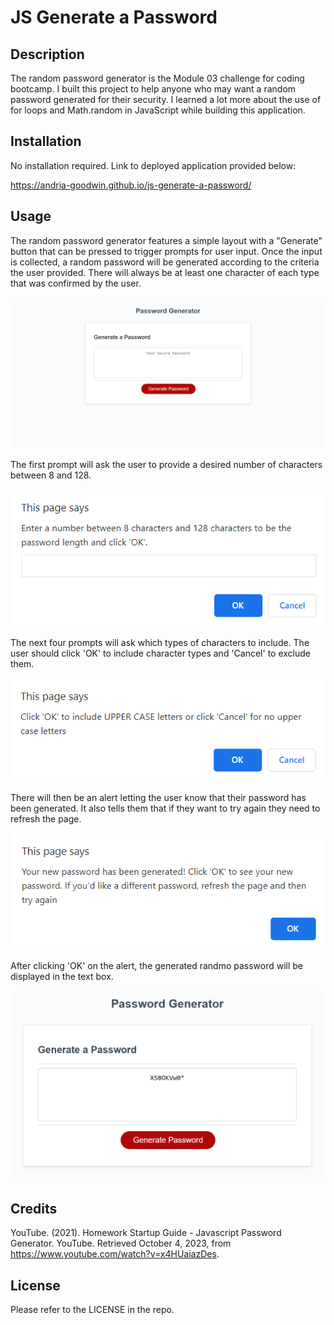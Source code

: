 # JS Generate a Password

## Description

The random password generator is the Module 03 challenge for coding bootcamp. I built this project to help anyone who may want a random password generated for their security. I learned a lot more about the use of for loops and Math.random in JavaScript while building this application.

## Installation

No installation required. Link to deployed application provided below:

https://andria-goodwin.github.io/js-generate-a-password/

## Usage

The random password generator features a simple layout with a "Generate" button that can be pressed to trigger prompts for user input. Once the input is collected, a random password will be generated according to the criteria the user provided. There will always be at least one character of each type that was confirmed by the user.

![Password Generator](assets/pw-generator.png)

The first prompt will ask the user to provide a desired number of characters between 8 and 128.

![Desired password length prompt](assets/prompt1.png)

The next four prompts will ask which types of characters to include. The user should click 'OK' to include character types and 'Cancel' to exclude them.

![Character type prompts](assets/prompts.png)

There will then be an alert letting the user know that their password has been generated. It also tells them that if they want to try again they need to refresh the page.

![Password generated alert](assets/alert.png)

After clicking 'OK' on the alert, the generated randmo password will be displayed in the text box.

![Generated password being displayed](assets/pw-generated.png)


## Credits

YouTube. (2021). Homework Startup Guide - Javascript Password Generator. YouTube. Retrieved October 4, 2023, from https://www.youtube.com/watch?v=x4HUaiazDes. 

## License

Please refer to the LICENSE in the repo.
